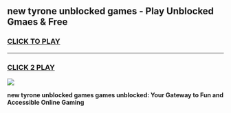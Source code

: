 
## new tyrone unblocked games - Play Unblocked Gmaes & Free
<h3>
<a href="https://premium.freeplayer.one?title=new_tyrone_unblocked_games&ref=20F">CLICK TO PLAY</a></h3>
<hr>

<h3>
<a href="https://premium.freeplayer.one?title=new_tyrone_unblocked_games&ref=20F">CLICK 2 PLAY</a>
  
</h3>

<a href="https://premium.freeplayer.one?title=new_tyrone_unblocked_games&ref=20F/"><img src="https://clearcache.store/games.png"></a>


**new tyrone unblocked games games unblocked: Your Gateway to Fun and Accessible Online Gaming**
